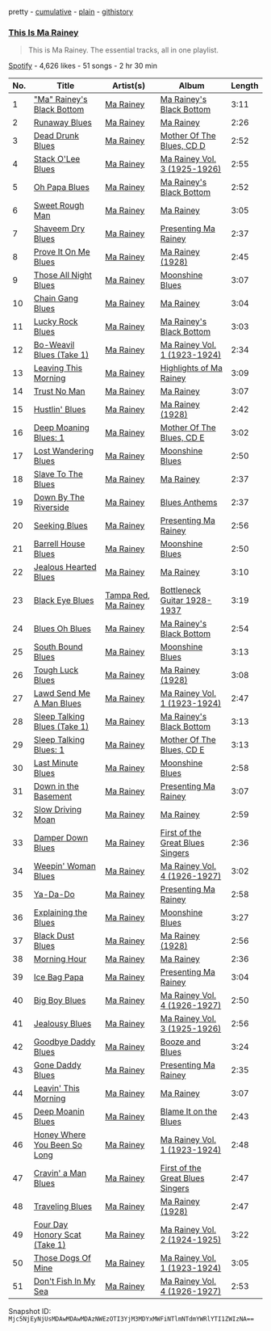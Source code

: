 pretty - [cumulative](/playlists/cumulative/37i9dQZF1DZ06evO0RsbvN.md) - [plain](/playlists/plain/37i9dQZF1DZ06evO0RsbvN) - [githistory](https://github.githistory.xyz/mackorone/spotify-playlist-archive/blob/main/playlists/plain/37i9dQZF1DZ06evO0RsbvN)

### [This Is Ma Rainey](https://open.spotify.com/playlist/37i9dQZF1DZ06evO0RsbvN)

> This is Ma Rainey\. The essential tracks, all in one playlist.

[Spotify](https://open.spotify.com/user/spotify) - 4,626 likes - 51 songs - 2 hr 30 min

| No. | Title | Artist(s) | Album | Length |
|---|---|---|---|---|
| 1 | ["Ma" Rainey's Black Bottom](https://open.spotify.com/track/3ftGs8ddu8Y6OiN9ooAPCF) | [Ma Rainey](https://open.spotify.com/artist/1ygXiRxKSfb927vhBH1ruH) | [Ma Rainey's Black Bottom](https://open.spotify.com/album/1uDdHlXh0vzWfgKdp5qtGx) | 3:11 |
| 2 | [Runaway Blues](https://open.spotify.com/track/7KZ6eGK7OuLXUzTVGdc7cL) | [Ma Rainey](https://open.spotify.com/artist/1ygXiRxKSfb927vhBH1ruH) | [Ma Rainey](https://open.spotify.com/album/62spmsoOdWsaM8Q9itsM1j) | 2:26 |
| 3 | [Dead Drunk Blues](https://open.spotify.com/track/0Cd4ddM6nSG3Wteu5tj8zg) | [Ma Rainey](https://open.spotify.com/artist/1ygXiRxKSfb927vhBH1ruH) | [Mother Of The Blues, CD D](https://open.spotify.com/album/1XAB9VeZFpioCCx2TqG4rh) | 2:52 |
| 4 | [Stack O'Lee Blues](https://open.spotify.com/track/3AhXSiloqX8hkEmXsSBWAO) | [Ma Rainey](https://open.spotify.com/artist/1ygXiRxKSfb927vhBH1ruH) | [Ma Rainey Vol\. 3 \(1925\-1926\)](https://open.spotify.com/album/4LJpa2SOh2MO6eoZJpA8ht) | 2:55 |
| 5 | [Oh Papa Blues](https://open.spotify.com/track/3BniBNNfETcFIBLP9G2uOu) | [Ma Rainey](https://open.spotify.com/artist/1ygXiRxKSfb927vhBH1ruH) | [Ma Rainey's Black Bottom](https://open.spotify.com/album/661JpV4HLgxk1McL8qMc43) | 2:52 |
| 6 | [Sweet Rough Man](https://open.spotify.com/track/62EoPZVylvGUYIAIlJj94i) | [Ma Rainey](https://open.spotify.com/artist/1ygXiRxKSfb927vhBH1ruH) | [Ma Rainey](https://open.spotify.com/album/62spmsoOdWsaM8Q9itsM1j) | 3:05 |
| 7 | [Shaveem Dry Blues](https://open.spotify.com/track/7nkHURLVxHGIf65QNJKwTP) | [Ma Rainey](https://open.spotify.com/artist/1ygXiRxKSfb927vhBH1ruH) | [Presenting Ma Rainey](https://open.spotify.com/album/6gT3PeOxGiMBGcfMC55h8y) | 2:37 |
| 8 | [Prove It On Me Blues](https://open.spotify.com/track/3czcSX2L2FmQZX7dQTiEt5) | [Ma Rainey](https://open.spotify.com/artist/1ygXiRxKSfb927vhBH1ruH) | [Ma Rainey \(1928\)](https://open.spotify.com/album/3AoDzrx5ta41lXlEY8nZg2) | 2:45 |
| 9 | [Those All Night Blues](https://open.spotify.com/track/3NWcy10odYa4dR9k1bZt8D) | [Ma Rainey](https://open.spotify.com/artist/1ygXiRxKSfb927vhBH1ruH) | [Moonshine Blues](https://open.spotify.com/album/1CeuJJb99wlONrv0GcHiGy) | 3:07 |
| 10 | [Chain Gang Blues](https://open.spotify.com/track/14SjdOx2HaetXQbkzevjgm) | [Ma Rainey](https://open.spotify.com/artist/1ygXiRxKSfb927vhBH1ruH) | [Ma Rainey](https://open.spotify.com/album/62spmsoOdWsaM8Q9itsM1j) | 3:04 |
| 11 | [Lucky Rock Blues](https://open.spotify.com/track/0srv5XF4cTSg7b2Dq8g9RC) | [Ma Rainey](https://open.spotify.com/artist/1ygXiRxKSfb927vhBH1ruH) | [Ma Rainey's Black Bottom](https://open.spotify.com/album/661JpV4HLgxk1McL8qMc43) | 3:03 |
| 12 | [Bo\-Weavil Blues \(Take 1\)](https://open.spotify.com/track/0RAum262SZU1uF8JCye28r) | [Ma Rainey](https://open.spotify.com/artist/1ygXiRxKSfb927vhBH1ruH) | [Ma Rainey Vol\. 1 \(1923\-1924\)](https://open.spotify.com/album/6KmOoYEw6g6qmgdb67eI2D) | 2:34 |
| 13 | [Leaving This Morning](https://open.spotify.com/track/6R73IyuMx4cbGXRkEXgHQZ) | [Ma Rainey](https://open.spotify.com/artist/1ygXiRxKSfb927vhBH1ruH) | [Highlights of Ma Rainey](https://open.spotify.com/album/5gUDNmnw9YIjdlAWq3izXn) | 3:09 |
| 14 | [Trust No Man](https://open.spotify.com/track/3PAulJT2bsBGknIQ9BvYCU) | [Ma Rainey](https://open.spotify.com/artist/1ygXiRxKSfb927vhBH1ruH) | [Ma Rainey](https://open.spotify.com/album/62spmsoOdWsaM8Q9itsM1j) | 3:07 |
| 15 | [Hustlin' Blues](https://open.spotify.com/track/7xhHWRxM1h4riV0qv2ByY3) | [Ma Rainey](https://open.spotify.com/artist/1ygXiRxKSfb927vhBH1ruH) | [Ma Rainey \(1928\)](https://open.spotify.com/album/3AoDzrx5ta41lXlEY8nZg2) | 2:42 |
| 16 | [Deep Moaning Blues: 1](https://open.spotify.com/track/71880lDX9ffJjkZp4n0bTb) | [Ma Rainey](https://open.spotify.com/artist/1ygXiRxKSfb927vhBH1ruH) | [Mother Of The Blues, CD E](https://open.spotify.com/album/78tNbKD0U0z7jyxPdu82in) | 3:02 |
| 17 | [Lost Wandering Blues](https://open.spotify.com/track/2JAyncenX1OXpHa7Ij6Zd4) | [Ma Rainey](https://open.spotify.com/artist/1ygXiRxKSfb927vhBH1ruH) | [Moonshine Blues](https://open.spotify.com/album/1CeuJJb99wlONrv0GcHiGy) | 2:50 |
| 18 | [Slave To The Blues](https://open.spotify.com/track/0tGs8feVlnuw2HiEITqVZI) | [Ma Rainey](https://open.spotify.com/artist/1ygXiRxKSfb927vhBH1ruH) | [Ma Rainey](https://open.spotify.com/album/62spmsoOdWsaM8Q9itsM1j) | 2:37 |
| 19 | [Down By The Riverside](https://open.spotify.com/track/4g1FheFJBJykPx8ufKpGfv) | [Ma Rainey](https://open.spotify.com/artist/1ygXiRxKSfb927vhBH1ruH) | [Blues Anthems](https://open.spotify.com/album/2tvUrNZgp8Qn4xhioef222) | 2:37 |
| 20 | [Seeking Blues](https://open.spotify.com/track/1th7qfd7DUmwMIR10ucMRV) | [Ma Rainey](https://open.spotify.com/artist/1ygXiRxKSfb927vhBH1ruH) | [Presenting Ma Rainey](https://open.spotify.com/album/6gT3PeOxGiMBGcfMC55h8y) | 2:56 |
| 21 | [Barrell House Blues](https://open.spotify.com/track/6yhsjKV9lbtYS9e7aVgUbo) | [Ma Rainey](https://open.spotify.com/artist/1ygXiRxKSfb927vhBH1ruH) | [Moonshine Blues](https://open.spotify.com/album/1CeuJJb99wlONrv0GcHiGy) | 2:50 |
| 22 | [Jealous Hearted Blues](https://open.spotify.com/track/29rFcZbCR4mKJ9dOlVgKTz) | [Ma Rainey](https://open.spotify.com/artist/1ygXiRxKSfb927vhBH1ruH) | [Ma Rainey](https://open.spotify.com/album/62spmsoOdWsaM8Q9itsM1j) | 3:10 |
| 23 | [Black Eye Blues](https://open.spotify.com/track/1YbXhu4T3yJ7hHgbFd5ca1) | [Tampa Red](https://open.spotify.com/artist/0XFbUk3QnKwp0vl9sIQtIg), [Ma Rainey](https://open.spotify.com/artist/1ygXiRxKSfb927vhBH1ruH) | [Bottleneck Guitar 1928\-1937](https://open.spotify.com/album/71AZKu3qlgdA5N1hKqhkkd) | 3:19 |
| 24 | [Blues Oh Blues](https://open.spotify.com/track/26CMF4Yl1hARVol5NQaSPb) | [Ma Rainey](https://open.spotify.com/artist/1ygXiRxKSfb927vhBH1ruH) | [Ma Rainey's Black Bottom](https://open.spotify.com/album/661JpV4HLgxk1McL8qMc43) | 2:54 |
| 25 | [South Bound Blues](https://open.spotify.com/track/2tQE6qOe4g80GxmlD6J4Vj) | [Ma Rainey](https://open.spotify.com/artist/1ygXiRxKSfb927vhBH1ruH) | [Moonshine Blues](https://open.spotify.com/album/1CeuJJb99wlONrv0GcHiGy) | 3:13 |
| 26 | [Tough Luck Blues](https://open.spotify.com/track/3aJkuDXd1zwqhzaj9mxkFM) | [Ma Rainey](https://open.spotify.com/artist/1ygXiRxKSfb927vhBH1ruH) | [Ma Rainey \(1928\)](https://open.spotify.com/album/3AoDzrx5ta41lXlEY8nZg2) | 3:08 |
| 27 | [Lawd Send Me A Man Blues](https://open.spotify.com/track/4i5NojmAntQ3jSCSjaFf8o) | [Ma Rainey](https://open.spotify.com/artist/1ygXiRxKSfb927vhBH1ruH) | [Ma Rainey Vol\. 1 \(1923\-1924\)](https://open.spotify.com/album/6KmOoYEw6g6qmgdb67eI2D) | 2:47 |
| 28 | [Sleep Talking Blues \(Take 1\)](https://open.spotify.com/track/7GNYi4PQU0MW6DFO28vTe2) | [Ma Rainey](https://open.spotify.com/artist/1ygXiRxKSfb927vhBH1ruH) | [Ma Rainey's Black Bottom](https://open.spotify.com/album/661JpV4HLgxk1McL8qMc43) | 3:13 |
| 29 | [Sleep Talking Blues: 1](https://open.spotify.com/track/3m0sFNMdJEFUsbBWZc0lex) | [Ma Rainey](https://open.spotify.com/artist/1ygXiRxKSfb927vhBH1ruH) | [Mother Of The Blues, CD E](https://open.spotify.com/album/78tNbKD0U0z7jyxPdu82in) | 3:13 |
| 30 | [Last Minute Blues](https://open.spotify.com/track/62g0YxDu47NwTjxLo9JUrC) | [Ma Rainey](https://open.spotify.com/artist/1ygXiRxKSfb927vhBH1ruH) | [Moonshine Blues](https://open.spotify.com/album/1CeuJJb99wlONrv0GcHiGy) | 2:58 |
| 31 | [Down in the Basement](https://open.spotify.com/track/1fnnmgNR09YaKImEB6GVT5) | [Ma Rainey](https://open.spotify.com/artist/1ygXiRxKSfb927vhBH1ruH) | [Presenting Ma Rainey](https://open.spotify.com/album/6gT3PeOxGiMBGcfMC55h8y) | 3:07 |
| 32 | [Slow Driving Moan](https://open.spotify.com/track/5wzTmistw3k9xKzEnCgeyv) | [Ma Rainey](https://open.spotify.com/artist/1ygXiRxKSfb927vhBH1ruH) | [Ma Rainey](https://open.spotify.com/album/1AAdNiv2uXmr9S7kAay7n9) | 2:59 |
| 33 | [Damper Down Blues](https://open.spotify.com/track/4clNWKuBAxttm9kKNtzu7o) | [Ma Rainey](https://open.spotify.com/artist/1ygXiRxKSfb927vhBH1ruH) | [First of the Great Blues Singers](https://open.spotify.com/album/6p93mgCaYnQyTKTT7txgJJ) | 2:36 |
| 34 | [Weepin' Woman Blues](https://open.spotify.com/track/3YhzMuULwNwAms6MTbkh0o) | [Ma Rainey](https://open.spotify.com/artist/1ygXiRxKSfb927vhBH1ruH) | [Ma Rainey Vol\. 4 \(1926\-1927\)](https://open.spotify.com/album/4ZbiNXqQa1hWNw0jMQ249q) | 3:02 |
| 35 | [Ya\-Da\-Do](https://open.spotify.com/track/1jJrmEhwpnmimRh4EJQpJQ) | [Ma Rainey](https://open.spotify.com/artist/1ygXiRxKSfb927vhBH1ruH) | [Presenting Ma Rainey](https://open.spotify.com/album/6gT3PeOxGiMBGcfMC55h8y) | 2:58 |
| 36 | [Explaining the Blues](https://open.spotify.com/track/7il4L95CZqh0bzb2a9630n) | [Ma Rainey](https://open.spotify.com/artist/1ygXiRxKSfb927vhBH1ruH) | [Moonshine Blues](https://open.spotify.com/album/1CeuJJb99wlONrv0GcHiGy) | 3:27 |
| 37 | [Black Dust Blues](https://open.spotify.com/track/4697gPC8VJTaLrBxNmfgXf) | [Ma Rainey](https://open.spotify.com/artist/1ygXiRxKSfb927vhBH1ruH) | [Ma Rainey \(1928\)](https://open.spotify.com/album/3AoDzrx5ta41lXlEY8nZg2) | 2:56 |
| 38 | [Morning Hour](https://open.spotify.com/track/6eZVULNUFoTnZRjoXYpo36) | [Ma Rainey](https://open.spotify.com/artist/1ygXiRxKSfb927vhBH1ruH) | [Ma Rainey](https://open.spotify.com/album/1AAdNiv2uXmr9S7kAay7n9) | 2:36 |
| 39 | [Ice Bag Papa](https://open.spotify.com/track/4JVWUOmnVbC2vxfAjeYjaI) | [Ma Rainey](https://open.spotify.com/artist/1ygXiRxKSfb927vhBH1ruH) | [Presenting Ma Rainey](https://open.spotify.com/album/6gT3PeOxGiMBGcfMC55h8y) | 3:04 |
| 40 | [Big Boy Blues](https://open.spotify.com/track/5JeFDCfyd6QvlKVFvws7oi) | [Ma Rainey](https://open.spotify.com/artist/1ygXiRxKSfb927vhBH1ruH) | [Ma Rainey Vol\. 4 \(1926\-1927\)](https://open.spotify.com/album/4ZbiNXqQa1hWNw0jMQ249q) | 2:50 |
| 41 | [Jealousy Blues](https://open.spotify.com/track/2RGpUtJYQA1kecPbjMLtso) | [Ma Rainey](https://open.spotify.com/artist/1ygXiRxKSfb927vhBH1ruH) | [Ma Rainey Vol\. 3 \(1925\-1926\)](https://open.spotify.com/album/4LJpa2SOh2MO6eoZJpA8ht) | 2:56 |
| 42 | [Goodbye Daddy Blues](https://open.spotify.com/track/7F7MhNEg2YRFt369eML7Uu) | [Ma Rainey](https://open.spotify.com/artist/1ygXiRxKSfb927vhBH1ruH) | [Booze and Blues](https://open.spotify.com/album/0QBW52anY4yPNHKvTAjUsQ) | 3:24 |
| 43 | [Gone Daddy Blues](https://open.spotify.com/track/5nTmbti4tTyuySIH9TyAlS) | [Ma Rainey](https://open.spotify.com/artist/1ygXiRxKSfb927vhBH1ruH) | [Presenting Ma Rainey](https://open.spotify.com/album/6gT3PeOxGiMBGcfMC55h8y) | 2:35 |
| 44 | [Leavin' This Morning](https://open.spotify.com/track/0EW4KSIplt6RVBgjAkZZYr) | [Ma Rainey](https://open.spotify.com/artist/1ygXiRxKSfb927vhBH1ruH) | [Ma Rainey](https://open.spotify.com/album/1AAdNiv2uXmr9S7kAay7n9) | 3:07 |
| 45 | [Deep Moanin Blues](https://open.spotify.com/track/7HFlwmFEzq3vXL6oJGd3xe) | [Ma Rainey](https://open.spotify.com/artist/1ygXiRxKSfb927vhBH1ruH) | [Blame It on the Blues](https://open.spotify.com/album/6JNhU16QKAoGeEeCWvP3md) | 2:43 |
| 46 | [Honey Where You Been So Long](https://open.spotify.com/track/6BzU24Sabe64hspKCx7hUk) | [Ma Rainey](https://open.spotify.com/artist/1ygXiRxKSfb927vhBH1ruH) | [Ma Rainey Vol\. 1 \(1923\-1924\)](https://open.spotify.com/album/6KmOoYEw6g6qmgdb67eI2D) | 2:48 |
| 47 | [Cravin' a Man Blues](https://open.spotify.com/track/1wECbMJSHWLoqAJPXbgemb) | [Ma Rainey](https://open.spotify.com/artist/1ygXiRxKSfb927vhBH1ruH) | [First of the Great Blues Singers](https://open.spotify.com/album/6p93mgCaYnQyTKTT7txgJJ) | 2:47 |
| 48 | [Traveling Blues](https://open.spotify.com/track/4Pcxzk9sLRQ6gAd6RuTV3t) | [Ma Rainey](https://open.spotify.com/artist/1ygXiRxKSfb927vhBH1ruH) | [Ma Rainey \(1928\)](https://open.spotify.com/album/3AoDzrx5ta41lXlEY8nZg2) | 2:47 |
| 49 | [Four Day Honory Scat \(Take 1\)](https://open.spotify.com/track/0jaNMavPO23d0ut1KfBCGA) | [Ma Rainey](https://open.spotify.com/artist/1ygXiRxKSfb927vhBH1ruH) | [Ma Rainey Vol\. 2 \(1924\-1925\)](https://open.spotify.com/album/6ihXas6BiJdZ80CnmkKB66) | 3:22 |
| 50 | [Those Dogs Of Mine](https://open.spotify.com/track/6rmOlRShKuuce0IiMYqXzC) | [Ma Rainey](https://open.spotify.com/artist/1ygXiRxKSfb927vhBH1ruH) | [Ma Rainey Vol\. 1 \(1923\-1924\)](https://open.spotify.com/album/6KmOoYEw6g6qmgdb67eI2D) | 3:05 |
| 51 | [Don't Fish In My Sea](https://open.spotify.com/track/2hyu2pSSqC2AxKPc1k92pR) | [Ma Rainey](https://open.spotify.com/artist/1ygXiRxKSfb927vhBH1ruH) | [Ma Rainey Vol\. 4 \(1926\-1927\)](https://open.spotify.com/album/4ZbiNXqQa1hWNw0jMQ249q) | 2:53 |

Snapshot ID: `Mjc5NjEyNjUsMDAwMDAwMDAzNWEzOTI3YjM3MDYxMWFiNTlmNTdmYWRlYTI1ZWIzNA==`
